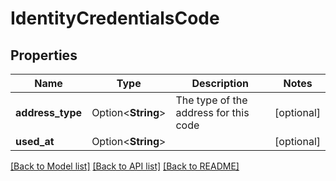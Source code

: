 # IdentityCredentialsCode

## Properties

Name | Type | Description | Notes
------------ | ------------- | ------------- | -------------
**address_type** | Option<**String**> | The type of the address for this code | [optional]
**used_at** | Option<**String**> |  | [optional]

[[Back to Model list]](../README.md#documentation-for-models) [[Back to API list]](../README.md#documentation-for-api-endpoints) [[Back to README]](../README.md)


